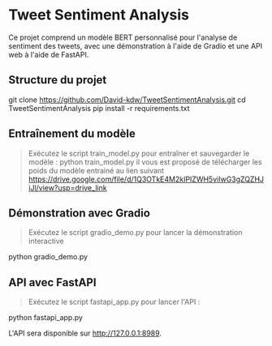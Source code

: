 # Tweet Sentiment Analysis

Ce projet comprend un modèle BERT personnalisé pour l'analyse de sentiment des tweets, avec une démonstration à l'aide de Gradio et une API web à l'aide de FastAPI.

## Structure du projet

git clone https://github.com/David-kdw/TweetSentimentAnalysis.git
cd TweetSentimentAnalysis
pip install -r requirements.txt

## Entraînement du modèle
> Exécutez le script train_model.py pour entraîner et sauvegarder le modèle :
python train_model.py
> il vous est proposé de télécharger les poids du modèle entrainé au lien suivant https://drive.google.com/file/d/1Q3OTkE4M2kIPIZWH5viIwG3gZQZHJiJl/view?usp=drive_link

## Démonstration avec Gradio
> Exécutez le script gradio_demo.py pour lancer la démonstration interactive

python gradio_demo.py

## API avec FastAPI
> Exécutez le script fastapi_app.py pour lancer l'API :

python fastapi_app.py

L'API sera disponible sur http://127.0.0.1:8989.

